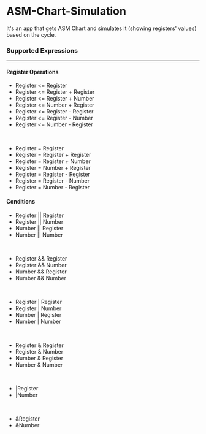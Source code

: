 # ASM-Chart-Simulation
It's an app that gets ASM Chart and simulates it (showing registers' values) based on the cycle.  

### Supported Expressions
---
#### Register Operations
- Register <= Register
- Register <= Register + Register
- Register <= Register + Number
- Register <= Number + Register
- Register <= Register - Register
- Register <= Register - Number
- Register <= Number - Register
<br>

- Register = Register
- Register = Register + Register
- Register = Register + Number
- Register = Number + Register
- Register = Register - Register
- Register = Register - Number
- Register = Number - Register

#### Conditions
- Register || Register
- Register || Number
- Number || Register
- Number || Number
<br>

- Register && Register
- Register && Number
- Number && Register
- Number && Number
<br>

- Register | Register
- Register | Number
- Number | Register
- Number | Number
<br>

- Register & Register
- Register & Number
- Number & Register
- Number & Number
<br>

- |Register
- |Number
<br>

- &Register
- &Number
